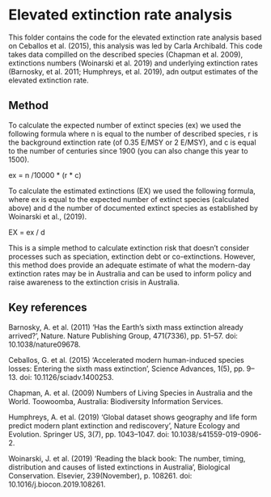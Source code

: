 # Elevated extinction rate analysis
This folder contains the code for the elevated extinction rate analysis based on Ceballos et al. (2015), this analysis was led by Carla Archibald. This code takes data compilled on the described species (Chapman et al. 2009), extinctions numbers (Woinarski et al. 2019) and underlying extinction rates (Barnosky, et al. 2011; Humphreys, et al. 2019), adn output estimates of the elevated extinction rate.

## Method

To calculate the expected number of extinct species (ex) we used the following formula where n is equal to the number of described species, r is the background extinction rate (of 0.35 E/MSY or 2 E/MSY), and c is equal to the number of centuries since 1900 (you can also change this year to 1500).

ex = n /10000 * (r * c)

To calculate the estimated extinctions (EX) we used the following formula, where ex is equal to the expected number of extinct species (calculated above) and d the number of documented extinct species as established by Woinarski et al., (2019).

EX = ex / d

This is a simple method to calculate extinction risk that doesn’t consider processes such as speciation, extinction debt or co-extinctions. However, this method does provide an adequate estimate of what the modern-day extinction rates may be in Australia and can be used to inform policy and raise awareness to the extinction crisis in Australia. 


## Key references
Barnosky, A. et al. (2011) ‘Has the Earth’s sixth mass extinction already arrived?’, Nature. Nature Publishing Group, 471(7336), pp. 51–57. doi: 10.1038/nature09678.

Ceballos, G. et al. (2015) ‘Accelerated modern human-induced species losses: Entering the sixth mass extinction’, Science Advances, 1(5), pp. 9–13. doi: 10.1126/sciadv.1400253.

Chapman, A. et al. (2009) Numbers of Living Species in Australia and the World. Toowoomba, Australia: Biodiversity Information Services.

Humphreys, A. et al. (2019) ‘Global dataset shows geography and life form predict modern plant extinction and rediscovery’, Nature Ecology and Evolution. Springer US, 3(7), pp. 1043–1047. doi: 10.1038/s41559-019-0906-2.

Woinarski, J. et al. (2019) ‘Reading the black book: The number, timing, distribution and causes of listed extinctions in Australia’, Biological Conservation. Elsevier, 239(November), p. 108261. doi: 10.1016/j.biocon.2019.108261.
